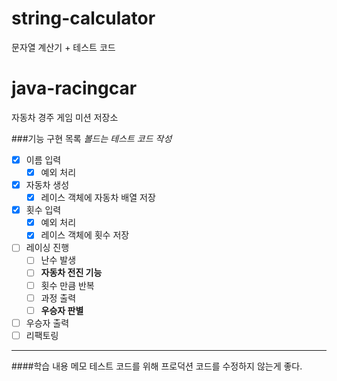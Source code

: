 # string-calculator
문자열 계산기 + 테스트 코드




# java-racingcar
자동차 경주 게임 미션 저장소



###기능 구현 목록
*볼드는 테스트 코드 작성*
- [x] 이름 입력
    - [x] 예외 처리
- [x] 자동차 생성 
    - [x] 레이스 객체에 자동차 배열 저장
- [x] 횟수 입력
    - [x] 예외 처리
    - [x] 레이스 객체에 횟수 저장
- [ ] 레이싱 진행
    - [ ] 난수 발생
    - [ ] **자동차 전진 기능**
    - [ ] 횟수 만큼 반복
    - [ ] 과정 출력
    - [ ] **우승자 판별**
- [ ] 우승자 출력
- [ ] 리팩토링
*******

####학습 내용 메모
테스트 코드를 위해 프로덕션 코드를 수정하지 않는게 좋다.
